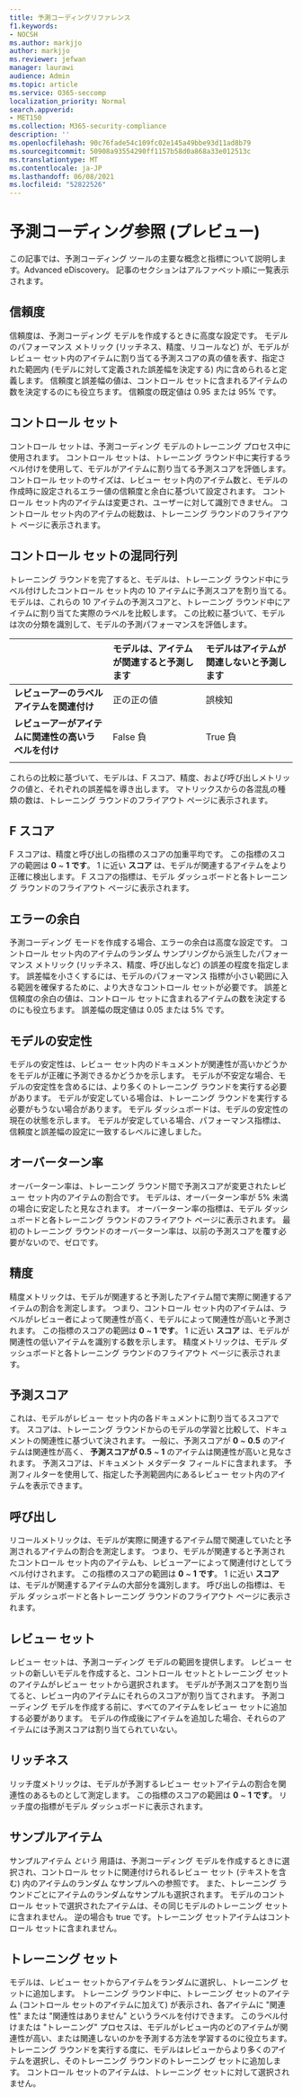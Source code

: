 ```yaml
---
title: 予測コーディングリファレンス
f1.keywords:
- NOCSH
ms.author: markjjo
author: markjjo
ms.reviewer: jefwan
manager: laurawi
audience: Admin
ms.topic: article
ms.service: O365-seccomp
localization_priority: Normal
search.appverid:
- MET150
ms.collection: M365-security-compliance
description: ''
ms.openlocfilehash: 90c76fade54c109fc02e145a49bbe93d11ad8b79
ms.sourcegitcommit: 50908a93554290ff1157b58d0a868a33e012513c
ms.translationtype: MT
ms.contentlocale: ja-JP
ms.lasthandoff: 06/08/2021
ms.locfileid: "52822526"
---
```

# <a name="predictive-coding-reference-preview"></a>予測コーディング参照 (プレビュー)

この記事では、予測コーディング ツールの主要な概念と指標について説明します。Advanced eDiscovery。 記事のセクションはアルファベット順に一覧表示されます。

## <a name="confidence-level"></a>信頼度

信頼度は、予測コーディング モデルを作成するときに高度な設定です。 モデルのパフォーマンス メトリック (リッチネス、精度、リコールなど) が、モデルがレビュー セット内のアイテムに割り当てる予測スコアの真の値を表す、指定された範囲内 (モデルに対して定義された誤差幅を決定する) 内に含められると定義します。 信頼度と誤差幅の値は、コントロール セットに含まれるアイテムの数を決定するのにも役立ちます。 信頼度の既定値は 0.95 または 95% です。

## <a name="control-set"></a>コントロール セット

コントロール セットは、予測コーディング モデルのトレーニング プロセス中に使用されます。 コントロール セットは、トレーニング ラウンド中に実行するラベル付けを使用して、モデルがアイテムに割り当てる予測スコアを評価します。 コントロール セットのサイズは、レビュー セット内のアイテム数と、モデルの作成時に設定されるエラー値の信頼度と余白に基づいて設定されます。 コントロール セット内のアイテムは変更され、ユーザーに対して識別できません。 コントロール セット内のアイテムの総数は、トレーニング ラウンドのフライアウト ページに表示されます。

## <a name="control-set-confusion-matrix"></a>コントロール セットの混同行列

トレーニング ラウンドを完了すると、モデルは、トレーニング ラウンド中にラベル付けしたコントロール セット内の 10 アイテムに予測スコアを割り当てる。 モデルは、これらの 10 アイテムの予測スコアと、トレーニング ラウンド中にアイテムに割り当てた実際のラベルを比較します。 この比較に基づいて、モデルは次の分類を識別して、モデルの予測パフォーマンスを評価します。
  
  |          |モデルは、アイテムが関連すると予測します |モデルはアイテムが関連しないと予測します |
  |:---------|:---------|:---------|
  |**レビューアーのラベルアイテムを関連付け**| 正の正の値| 誤検知 |
  |**レビューアーがアイテムに関連性の高いラベルを付け**| False 負 |True 負 |
  ||||

  これらの比較に基づいて、モデルは、F スコア、精度、および呼び出しメトリックの値と、それぞれの誤差幅を導き出します。 マトリックスからの各混乱の種類の数は、トレーニング ラウンドのフライアウト ページに表示されます。

## <a name="f-score"></a>F スコア

F スコアは、精度と呼び出しの指標のスコアの加重平均です。  この指標のスコアの範囲は **0** ~ **1 です**。 1 に近い **スコア** は、モデルが関連するアイテムをより正確に検出します。 F スコアの指標は、モデル ダッシュボードと各トレーニング ラウンドのフライアウト ページに表示されます。

## <a name="margin-of-error"></a>エラーの余白

予測コーディング モードを作成する場合、エラーの余白は高度な設定です。 コントロール セット内のアイテムのランダム サンプリングから派生したパフォーマンス メトリック (リッチネス、精度、呼び出しなど) の誤差の程度を指定します。 誤差幅を小さくするには、モデルのパフォーマンス 指標が小さい範囲に入る範囲を確保するために、より大きなコントロール セットが必要です。 誤差と信頼度の余白の値は、コントロール セットに含まれるアイテムの数を決定するのにも役立ちます。 誤差幅の既定値は 0.05 または 5% です。

## <a name="model-stability"></a>モデルの安定性

モデルの安定性は、レビュー セット内のドキュメントが関連性が高いかどうかをモデルが正確に予測できるかどうかを示します。 モデルが不安定な場合、モデルの安定性を含めるには、より多くのトレーニング ラウンドを実行する必要があります。 モデルが安定している場合は、トレーニング ラウンドを実行する必要がもうない場合があります。 モデル ダッシュボードは、モデルの安定性の現在の状態を示します。 モデルが安定している場合、パフォーマンス指標は、信頼度と誤差幅の設定に一致するレベルに達しました。

## <a name="overturn-rate"></a>オーバーターン率

オーバーターン率は、トレーニング ラウンド間で予測スコアが変更されたレビュー セット内のアイテムの割合です。 モデルは、オーバーターン率が 5% 未満の場合に安定したと見なされます。 オーバーターン率の指標は、モデル ダッシュボードと各トレーニング ラウンドのフライアウト ページに表示されます。 最初のトレーニング ラウンドのオーバーターン率は、以前の予測スコアを覆す必要がないので、ゼロです。

## <a name="precision"></a>精度

精度メトリックは、モデルが関連すると予測したアイテム間で実際に関連するアイテムの割合を測定します。 つまり、コントロール セット内のアイテムは、ラベルがレビュー者によって関連性が高く、モデルによって関連性が高いと予測されます。 この指標のスコアの範囲は **0** ~ **1 です**。 1 に近い **スコア** は、モデルが関連性の低いアイテムを識別する数を示します。 精度メトリックは、モデル ダッシュボードと各トレーニング ラウンドのフライアウト ページに表示されます。

## <a name="prediction-score"></a>予測スコア

これは、モデルがレビュー セット内の各ドキュメントに割り当てるスコアです。 スコアは、トレーニング ラウンドからのモデルの学習と比較して、ドキュメントの関連性に基づいて決されます。 一般に、予測スコアが **0** ~ **0.5** のアイテムは関連性が高く、 **予測スコアが 0.5** ~ **1** のアイテムは関連性が高いと見なされます。 予測スコアは、ドキュメント メタデータ フィールドに含まれます。 予測フィルターを使用して、指定した予測範囲内にあるレビュー セット内のアイテムを表示できます。

## <a name="recall"></a>呼び出し

リコールメトリックは、モデルが実際に関連するアイテム間で関連していたと予測されるアイテムの割合を測定します。 つまり、モデルが関連すると予測されたコントロール セット内のアイテムも、レビューアーによって関連付けとしてラベル付けされます。 この指標のスコアの範囲は **0** ~ **1 です**。 1 に近い **スコア** は、モデルが関連するアイテムの大部分を識別します。 呼び出しの指標は、モデル ダッシュボードと各トレーニング ラウンドのフライアウト ページに表示されます。

## <a name="review-set"></a>レビュー セット

レビュー セットは、予測コーディング モデルの範囲を提供します。 レビュー セットの新しいモデルを作成すると、コントロール セットとトレーニング セットのアイテムがレビュー セットから選択されます。 モデルが予測スコアを割り当てると、レビュー内のアイテムにそれらのスコアが割り当てされます。 予測コーディング モデルを作成する前に、すべてのアイテムをレビュー セットに追加する必要があります。 モデルの作成後にアイテムを追加した場合、それらのアイテムには予測スコアは割り当てられていない。

## <a name="richness"></a>リッチネス

リッチ度メトリックは、モデルが予測するレビュー セットアイテムの割合を関連性のあるものとして測定します。 この指標のスコアの範囲は **0** ~ **1 です**。 リッチ度の指標がモデル ダッシュボードに表示されます。

## <a name="sampled-items"></a>サンプルアイテム

サンプルアイテム *という* 用語は、予測コーディング モデルを作成するときに選択され、コントロール セットに関連付けられるレビュー セット (テキストを含む) 内のアイテムのランダム なサンプルへの参照です。 また、トレーニング ラウンドごとにアイテムのランダムなサンプルも選択されます。 モデルのコントロール セットで選択されたアイテムは、その同じモデルのトレーニング セットに含まれません。 逆の場合も true です。トレーニング セットアイテムはコントロール セットに含まれません。

## <a name="training-set"></a>トレーニング セット

モデルは、レビュー セットからアイテムをランダムに選択し、トレーニング セットに追加します。 トレーニング ラウンド中に、トレーニング セットのアイテム (コントロール セットのアイテムに加えて) が表示され、各アイテムに "関連性" または "関連性はありません" というラベルを付けできます。 このラベル付けまたは "トレーニング" プロセスは、モデルがレビュー内のどのアイテムが関連性が高い、または関連しないのかを予測する方法を学習するのに役立ちます。 トレーニング ラウンドを実行する度に、モデルはレビューからより多くのアイテムを選択し、そのトレーニング ラウンドのトレーニング セットに追加します。 コントロール セットのアイテムは、トレーニング セットに対して選択されません。
